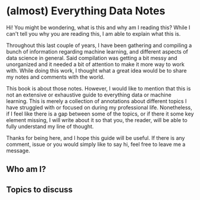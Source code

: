 # \(almost\) Everything Data Notes

Hi! You might be wondering, what is this and why am I reading this? While I can't tell you why you are reading this, I am able to explain what this is.

Throughout this last couple of years, I have been gathering and compiling a bunch of information regarding machine learning, and different aspects of data science in general. Said compilation was getting a bit messy and unorganized and it needed a bit of attention to make it more way to work with. While doing this work, I thought what a great idea would be to share my notes and comments with the world.

This book is about those notes. However, I would like to mention that this is not an extensive or exhaustive guide to everything data or machine learning. This is merely a collection of annotations about different topics I have struggled with or focused on during my professional life. Nonetheless, if I feel like there is a gap between some of the topics, or if there it some key element missing, I will write about it so that you, the reader, will be able to fully understand my line of thought.

Thanks for being here, and I hope this guide will be useful. If there is any comment, issue or you would simply like to say hi, feel free to leave me a message.



## Who am I?

## 

## Topics to discuss



